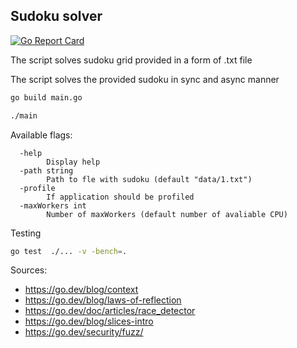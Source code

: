 ## Sudoku solver

[![Go Report Card](https://goreportcard.com/badge/github.com/jkapuscik2/sudoku-solver)](https://goreportcard.com/report/github.com/jkapuscik2/sudoku-solver)

The script solves sudoku grid provided in a form of .txt file

The script solves the provided sudoku in sync and async manner

```bash
go build main.go

./main
```

Available flags:
```
  -help
        Display help 
  -path string
        Path to fle with sudoku (default "data/1.txt")
  -profile
        If application should be profiled
  -maxWorkers int
        Number of maxWorkers (default number of avaliable CPU)
```


Testing

```bash
go test  ./... -v -bench=.
```

Sources:
- https://go.dev/blog/context
- https://go.dev/blog/laws-of-reflection
- https://go.dev/doc/articles/race_detector
- https://go.dev/blog/slices-intro
- https://go.dev/security/fuzz/
